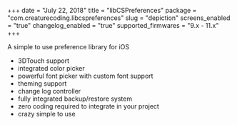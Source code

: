 +++
date = "July 22, 2018"
title = "libCSPreferences"
package = "com.creaturecoding.libcspreferences"
slug = "depiction"
screens_enabled = "true"
changelog_enabled = "true"
supported_firmwares = "9.x - 11.x"
+++

A simple to use preference library for iOS

- 3DTouch support
- integrated color picker
- powerful font picker with custom font support
- theming support
- change log controller
- fully integrated backup/restore system
- zero coding required to integrate in your project
- crazy simple to use

